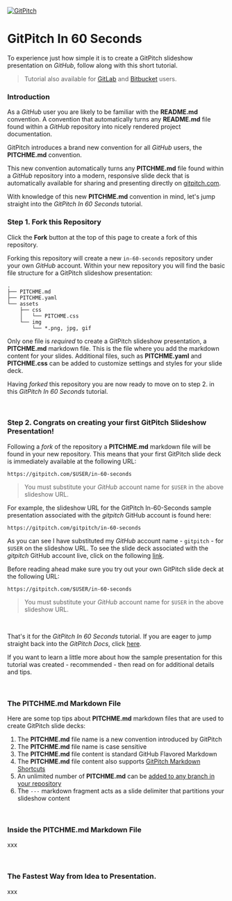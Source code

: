 [![GitPitch](https://gitpitch.com/assets/badge.svg)](https://gitpitch.com/gitpitch/in-60-seconds/master?grs=github)

# GitPitch In 60 Seconds

To experience just how simple it is to create a GitPitch slideshow
presentation on *GitHub*, follow along with this short tutorial.

> Tutorial also available for [GitLab](https://gitlab.com/gitpitch/in-60-seconds) and [Bitbucket](https://bitbucket.org/gitpitch/in-60-seconds) users.

### Introduction

As a *GitHub* user you are likely to be familiar with the **README.md** convention. A convention that automatically turns any **README.md** file found within a *GitHub* repository into nicely rendered project documentation.

GitPitch introduces a brand new convention for all *GitHub* users, the **PITCHME.md** convention.

This new convention automatically turns any **PITCHME.md** file found within a *GitHub* repository into a modern, responsive slide deck that is automatically available for sharing and presenting directly on [gitpitch.com](https://gitpitch.com).

With knowledge of this new **PITCHME.md** convention in mind, let's jump straight into the *GitPitch In 60 Seconds* tutorial.

### Step 1. Fork this Repository

Click the **Fork** button at the top of this page to create a fork of this repository.

Forking this repository will create a new `in-60-seconds` repository under your own *GitHub* account. Within your new repository you will find the basic file structure for a GitPitch slideshow presentation:

```
.
├── PITCHME.md
├── PITCHME.yaml
└── assets
    ├── css
    │   └── PITCHME.css
    └── img
        └── *.png, jpg, gif
```

Only one file is *required* to create a GitPitch slideshow presentation, a **PITCHME.md** markdown file. This is the file where you add the markdown content for your slides. Additional files, such as **PITCHME.yaml** and **PITCHME.css** can be added to customize settings and styles for your slide deck.

Having *forked* this repository you are now ready to move on to step 2. in this *GitPitch In 60 Seconds* tutorial.

<br>

### Step 2. Congrats on creating your first GitPitch Slideshow Presentation!

Following a *fork* of the repository a **PITCHME.md** markdown file will be found in your new repository. This means that your first GitPitch slide deck is immediately available at the following URL:

```
https://gitpitch.com/$USER/in-60-seconds
```

> You must substitute your *GitHub* account name for `$USER` in the above slideshow URL.

For example, the slideshow URL for the GitPitch In-60-Seconds sample presentation associated with the *gitpitch* GitHub account  is found here:

```
https://gitpitch.com/gitpitch/in-60-seconds
```

As you can see I have substituted my *GitHub* account name - `gitpitch` - for `$USER` on the slideshow URL. To see the slide deck associated with the *gitpitch* GitHub account live, click on the following [link](https://gitpitch.com/gitpitch/in-60-seconds). 

Before reading ahead make sure you try out your own GitPitch slide deck at the following URL:

```
https://gitpitch.com/$USER/in-60-seconds
```

> You must substitute your *GitHub* account name for `$USER` in the above slideshow URL.

<br>

That's it for the *GitPitch In 60 Seconds* tutorial. If you are eager to jump straight back into the *GitPitch Docs*, click [here](https://gitpitch.com/docs/getting-started/tutorial).

If you want to learn a little more about how the sample presentation for this tutorial was created - recommended - then read on for additional details and tips.

<br>

### The PITCHME.md Markdown File

Here are some top tips about **PITCHME.md** markdown files that are used to create GitPitch slide decks:

1. The **PITCHME.md** file name is a new convention introduced by GitPitch
1. The **PITCHME.md** file name is case sensitive
1. The **PITCHME.md** file content is standard GitHub Flavored Markdown
1. The **PITCHME.md** file content also supports [GitPitch Markdown Shortcuts](https://gitpitch.com/docs/markdown-features) 
1. An unlimited number of **PITCHME.md** can be [added to any branch in your repository](https://gitpitch.com/docs/git/branch-many-slideshows/)
1. The `---` markdown fragment acts as a slide delimiter that partitions your slideshow content


<br>

### Inside the PITCHME.md Markdown File

xxx

<br>

### The Fastest Way from Idea to Presentation.

xxx
